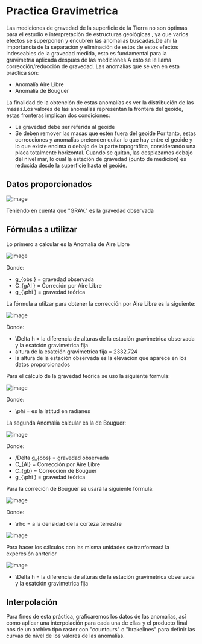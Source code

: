 # Practica Gravimetrica

Las mediciones de gravedad de la superficie de la Tierra no son óptimas para el estudio e interpretación de estructuras geológicas , ya que varios efectos se superponen y encubren las anomalias buscadas.De ahí la importancia de la separación y eliminación de estos de estos efectos indeseables de la gravedad medida, esto es fundamental para la gravimetría aplicada despues de las mediciones.A esto se le llama corrección/reducción de gravedad.
Las anomalías que se ven en esta práctica son:
- Anomalía Aire Libre
- Anomalía de Bouguer

La finalidad de la obtención de estas anomalías es ver la distribución de las masas.Los valores de las anomalías representan la frontera del geoide, estas fronteras implican dos
condiciones:
- La gravedad debe ser referida al geoide
-  Se deben remover las masas que estén fuera del geoide
Por tanto, estas correcciones y anomalías pretenden quitar lo que hay entre el geoide y lo que existe
encima o debajo de la parte topográfica, considerando una placa totalmente horizontal.
Cuando se quitan, las desplazamos debajo del nivel mar, lo cual la estación de gravedad (punto de
medición) es reducida desde la superficie hasta el geoide.

## Datos proporcionados

![image](https://user-images.githubusercontent.com/99137141/190489676-96e398df-dd4e-4ef2-98e8-c8e06a832637.png)

Teniendo en cuenta que "GRAV." es la gravedad observada 

## Fórmulas a utilizar 
 
 Lo primero a calcular es la Anomalía de Aire Libre
 
 ![image](https://user-images.githubusercontent.com/99137141/190489372-012a8d02-96a2-4a65-b166-1ebf3f5a14f6.png)

Donde:

- g_{obs } = gravedad observada 
- C_{gAl } = Correción por Aire Libre
- g_{\phi } = gravedad teórica

La fórmula a utilzar para obtener la corrección por Aire Libre es la siguiente:

![image](https://user-images.githubusercontent.com/99137141/190494905-360ec9e7-233f-42df-afac-3e278aae99fc.png)

Donde:
- \Delta h = la diferencia de alturas de la estación gravimetrica observada y la esatción gravimetrica fija
- altura de la esatción gravimetrica fija = 2332.724
- la altura de la estación observada es la elevación que aparece en los datos proporcionados

Para el cálculo de la gravedad teórica se uso la siguiente fórmula:

![image](https://user-images.githubusercontent.com/99137141/190496422-fdd1bd49-aeab-41ce-a3b8-e922953254f6.png)

Donde:
- \phi = es la latitud en radianes

La segunda Anomalía calcular es la de Bouguer:

![image](https://user-images.githubusercontent.com/99137141/190499680-ac0ce6ce-f7e8-4fc8-b6d7-2c28ab6875f6.png)

Donde:
- /Delta g_{obs} = gravedad observada
- C_{Al} = Corrección por Aire Libre
- C_{gb} = Corrección de Bouguer
- g_{\phi } = gravedad teórica

Para la correción de Bouguer se usará la siguiente fórmula:

![image](https://user-images.githubusercontent.com/99137141/190500821-67beb354-7057-4c80-b2f4-a07b4a29f784.png)

Donde:
- \rho = a la densidad de la corteza terrestre 

![image](https://user-images.githubusercontent.com/99137141/190501037-a0f9d05d-b407-4c66-a92e-f13296cc85e5.png)

Para hacer los cálculos con las misma unidades se tranformará la experesión anrterior

![image](https://user-images.githubusercontent.com/99137141/190501322-fa30592b-28bf-419c-a157-708947f18c79.png)

- \Delta h = la diferencia de alturas de la estación gravimetrica observada y la esatción gravimetrica fija
## Interpolación 
Para fines de esta práctica, graficaremos los datos de las anomalias, así como aplicar una interpolación para cada una de ellas y el producto final nos de un archivo tipo raster con "countours" o "brakelines" para definir las curvas de nivel de los valores de las anomalías.

